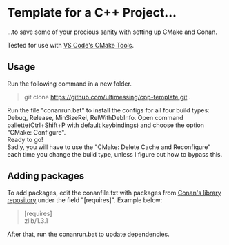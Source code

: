 # Template for a C++ Project...
...to save some of your precious sanity with setting up CMake and Conan.

Tested for use with [VS Code's CMake Tools](https://marketplace.visualstudio.com/items?itemName=ms-vscode.cmake-tools).

## Usage

Run the following command in a new folder.
>git clone https://github.com/ultimessing/cpp-template.git .  

Run the file "conanrun.bat" to install the configs for all four build types: Debug, Release, MinSizeRel, RelWithDebInfo.
Open command pallette(Ctrl+Shift+P with default keybindings) and choose the option "CMake: Configure".  
Ready to go!  
Sadly, you will have to use the "CMake: Delete Cache and Reconfigure" each time you change the build type, unless I figure out how to bypass this. 


## Adding packages
To add packages, edit the conanfile.txt with packages from [Conan's library repository](https://conan.io/center) under the field "[requires]".
Example below:
>[requires]  
>zlib/1.3.1

After that, run the conanrun.bat to update dependencies.

